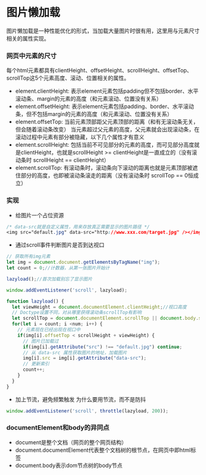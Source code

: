 # 图片懒加载
图片懒加载是一种性能优化的形式，当加载大量图片时很有用，这里用与元素尺寸相关的属性实现。
### 网页中元素的尺寸
每个html元素都具有clientHeight、offsetHeight、scrollHeight、offsetTop、scrollTop这5个元素高度、滚动、位置相关的属性。
- element.clientHeight: 表示element元素包括padding但不包括border、水平滚动条、margin的元素的高度（和元素滚动、位置没有关系）
- element.offsetHeight: 表示element元素包括padding、border、水平滚动条，但不包括margin的元素的高度（和元素滚动、位置没有关系）
- element.offsetTop: 当前元素顶部距父元素顶部的距离（和有无滚动条无关，但会随着滚动条改变）
当元素超过父元素的高度，父元素就会出现滚动条，在滚动过程中元素有部分被隐藏，以下几个属性才有意义
- element.scrollHeight: 包括当前不可见部分的元素的高度，而可见部分高度就是clientHeight，也就是scrollHeight >= clientHeight是一直成立的（没有滚动条时 scrollHeight == clientHeight）
- element.scrollTop: 有滚动条时，滚动条向下滚动的距离也就是元素顶部被遮住部分的高度，也即被滚动条滚走的距离（没有滚动条时 scrollTop == 0恒成立）
### 实现
- 给图片一个占位资源
```css
/* data-src就是自定义属性，用来存放真正需要显示的图片路径 */
<img src="default.jpg" data-src="http://www.xxx.com/target.jpg" /></img>
```
- 通过scroll事件判断图片是否到达视口
```javascript
// 获取所有img元素
let img = document.document.getElementsByTagName("img");
let count = 0;//计数器，从第一张图片开始计

lazyload();//首次加载别忘了显示图片

window.addEventListener('scroll', lazyload);

function lazyload() {
  let viewHeight = document.documentElement.clientHeight;//视口高度
  // Doctype设置不同，对从哪里获得滚动条scrollTop有影响
  let scrollTop = document.documentElement.scrollTop || document.body.scrollTop;//滚动条卷去的高度
  for(let i = count; i <num; i++) {
    // 元素现在已经出现在视口中
    if(img[i].offsetTop < scrollHeight + viewHeight) {
      // 图片已加载过
      if(img[i].getAttribute("src") !== "default.jpg") continue;
      // 从 data-src 属性获取图片的地址，加载图片
      img[i].src = img[i].getAttribute("data-src");
      // 更新索引
      count++;
    }
  }
}
```
- 加上节流，避免频繁触发
为什么要用节流，而不是防抖
```javascript
window.addEventListener('scroll', throttle(lazyload, 200));
```
### documentElement和body的异同点
- document是整个文档（网页的整个网页结构）
- document.documentElement代表整个文档树的根节点，在网页中即html标签
- document.body表示dom节点树的body节点
